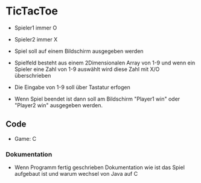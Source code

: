 # TicTacToe

* Spieler1 immer O
* Spieler2 immer X

* Spiel soll auf einem Bildschirm ausgegeben werden

* Spielfeld besteht aus einem 2Dimensionalen Array von 1-9 und wenn ein Spieler eine Zahl von 1-9 auswählt wird diese Zahl mit X/O überschrieben

* Die Eingabe von 1-9 soll über Tastatur erfogen

* Wenn Spiel beendet ist dann soll am Bildschirm "Player1 win" oder "Player2 win" ausgegeben werden.

## Code

* Game: C

### Dokumentation

* Wenn Programm fertig geschrieben Dokumentation wie ist das Spiel aufgebaut ist und warum wechsel von Java auf C
